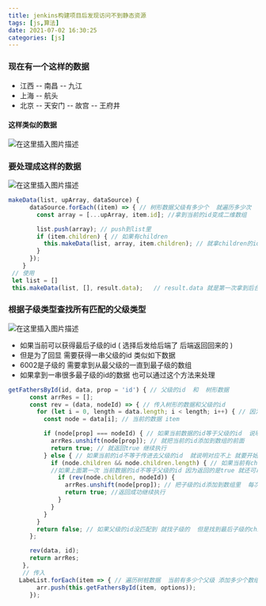 ```yaml
---
title: jenkins构建项目后发现访问不到静态资源
tags: [js,算法]
date: 2021-07-02 16:30:25
categories: [js]
---
```


###  现在有一个这样的数据
- 江西
--  南昌
-- 九江
- 上海
-- 航头
- 北京
-- 天安门
-- 故宫
-- 王府井
#### 这样类似的数据
![在这里插入图片描述](https://img-blog.csdnimg.cn/20210702162642377.png?x-oss-process=image/watermark,type_ZmFuZ3poZW5naGVpdGk,shadow_10,text_aHR0cHM6Ly9ibG9nLmNzZG4ubmV0L2hhb3NpY3g=,size_16,color_FFFFFF,t_70)
### 要处理成这样的数据
![在这里插入图片描述](https://img-blog.csdnimg.cn/20210702162720331.png?x-oss-process=image/watermark,type_ZmFuZ3poZW5naGVpdGk,shadow_10,text_aHR0cHM6Ly9ibG9nLmNzZG4ubmV0L2hhb3NpY3g=,size_16,color_FFFFFF,t_70)

```javascript
makeData(list, upArray, dataSource) { 
      dataSource.forEach((item) => { // 树形数据父级有多少个  就遍历多少次
        const array = [...upArray, item.id]; //拿到当前的id变成二维数组

        list.push(array); // push到list里
        if (item.children) { // 如果有children
          this.makeData(list, array, item.children); // 就拿children的id加上次父级的的数组 push到list里面
        }
      });
    }
 // 使用   
 let list = []
 this.makeData(list, [], result.data);   // result.data 就是第一次拿到后台的数据 
```
### 根据子级类型查找所有匹配的父级类型
![在这里插入图片描述](https://img-blog.csdnimg.cn/20210702162927389.png?x-oss-process=image/watermark,type_ZmFuZ3poZW5naGVpdGk,shadow_10,text_aHR0cHM6Ly9ibG9nLmNzZG4ubmV0L2hhb3NpY3g=,size_16,color_FFFFFF,t_70)

- 如果当前可以获得最后子级的id ( 选择后发给后端了 后端返回回来的 )  
- 但是为了回显  需要获得一串父级的id  类似如下数据
- 6002是子级的  需要拿到从最父级的一直到最子级的数组
- 如果拿到一串很多最子级的id的数据  也可以通过这个方法来处理

```javascript
getFathersById(id, data, prop = 'id') { // 父级的id  和  树形数据
      const arrRes = [];
      const rev = (data, nodeId) => { // 传入树形的数据和父级的id
        for (let i = 0, length = data.length; i < length; i++) { // 因为是树形的数据 所以要少循环一次
          const node = data[i]; // 当前的数据 item

          if (node[prop] === nodeId) { // 如果当前数据的id等于父级的id  说明对应上了
            arrRes.unshift(node[prop]); // 就把当前的id添加到数组的前面
            return true; // 就返回true 继续执行
          } else { // 如果当前的id不等于传进去父级的id  就说明对应不上 就要开始找子级了
            if (node.children && node.children.length) { // 如果当前有children货children的数组有值
            //如果上面第一次 当前数据的id不等于父级的id 因为返回的是true 就还可以执行  继续传入children的数据和最父级的id  第一次可以匹配到第一个子级的id
              if (rev(node.children, nodeId)) { 
                arrRes.unshift(node[prop]); // 把子级的id添加到数组里  每次执行到这一步的时候 上面的if一定先执行了  先把父级的添加了一遍  
                return true; //返回成功继续执行
              }
            }
          }
        }
        return false; // 如果父级的id没匹配到 就找子级的  但是找到最后子级的children也为空了 就停止执行
      };

      rev(data, id);
      return arrRes;
    },
    // 传入
   LabeList.forEach(item => { // 遍历树桩数据  当前有多少个父级 添加多少个数组  因为每次都会生成一个新的数组
        arr.push(this.getFathersById(item, options));
      });
```
